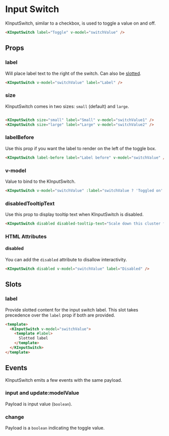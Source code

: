 # Input Switch

KInputSwitch, similar to a checkbox, is used to toggle a value on and off.

<KInputSwitch label="Toggle" v-model="vModel0" />

```html
<KInputSwitch label="Toggle" v-model="switchValue" />
```

## Props

### label

Will place label text to the right of the switch. Can also be [slotted](#slots).

<KInputSwitch v-model="vModel3" label="Label" />

```html
<KInputSwitch v-model="switchValue" label="Label" />
```

### size

KInputSwitch comes in two sizes: `small` (default) and `large`.

<div class="vertical-spacing">
  <KInputSwitch size="small" label="Small" v-model="vModel1" />
  <KInputSwitch size="large" label="Large" v-model="vModel2" />
</div>

```html
<KInputSwitch size="small" label="Small" v-model="switchValue1" />
<KInputSwitch size="large" label="Large" v-model="switchValue2" />
```

### labelBefore

Use this prop if you want the label to render on the left of the toggle box.

<KInputSwitch label-before label="Label before" v-model="vModel4" />

```html
<KInputSwitch label-before label="Label before" v-model="switchValue" />
```

### v-model

Value to bind to the KInputSwitch.

<KInputSwitch v-model="vModel5" :label="vModel5 ? 'Toggled on' : 'Toggled off'" />

```html
<KInputSwitch v-model="switchValue" :label="switchValue ? 'Toggled on' : 'Toggled off'" />
```

### disabledTooltipText

Use this prop to display tooltip text when KInputSwitch is disabled.

<KInputSwitch disabled disabled-tooltip-text="Scale down this cluster first to enable editing" v-model="vModel6" />

```html
<KInputSwitch disabled disabled-tooltip-text="Scale down this cluster first to enable editing" v-model="switchValue" />
```

### HTML Attributes

#### disabled

You can add the `disabled` attribute to disallow interactivity.

<KInputSwitch disabled v-model="vModel7" label="Disabled" />

```html
<KInputSwitch disabled v-model="switchValue" label="Disabled" />
```

## Slots

### label

Provide slotted content for the input switch label. This slot takes precedence over the `label` prop if both are provided.

<KInputSwitch v-model="vModel8">
  <template #label>
    Slotted label
  </template>
</KInputSwitch>

```html
<template>
  <KInputSwitch v-model="switchValue">
    <template #label>
      Slotted label
    </template>
  </KInputSwitch>
</template>
```

## Events

KInputSwitch emits a few events with the same payload.

### input and update:modelValue

Payload is input value (`boolean`).

### change

Payload is a `boolean` indicating the toggle value.

<script setup lang="ts">
import { ref } from 'vue'

const vModel0 = ref<boolean>(true)
const vModel1 = ref<boolean>(false)
const vModel2 = ref<boolean>(false)
const vModel3 = ref<boolean>(false)
const vModel4 = ref<boolean>(false)
const vModel5 = ref<boolean>(false)
const vModel6 = ref<boolean>(true)
const vModel7 = ref<boolean>(false)
const vModel8 = ref<boolean>(false)
</script>

<style lang="scss" scoped>
.vertical-spacing {
  display: flex;
  flex-direction: column;
  gap: $kui-space-40;
}
</style>
